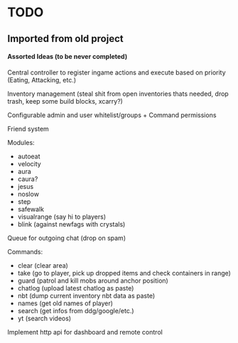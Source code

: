 # TODO

## Imported from old project

#### Assorted Ideas (to be never completed)

Central controller to register ingame actions and execute based on priority (Eating, Attacking, etc.)

Inventory management (steal shit from open inventories thats needed, drop trash, keep some build blocks, xcarry?)

Configurable admin and user whitelist/groups + Command permissions

Friend system

Modules:

- autoeat
- velocity
- aura
- caura?
- jesus
- noslow
- step
- safewalk
- visualrange (say hi to players)
- blink (against newfags with crystals)

Queue for outgoing chat (drop on spam)

Commands:

- clear (clear area)
- take (go to player, pick up dropped items and check containers in range)
- guard (patrol and kill mobs around anchor position)
- chatlog (upload latest chatlog as paste)
- nbt (dump current inventory nbt data as paste)
- names (get old names of player)
- search (get infos from ddg/google/etc.)
- yt (search videos)

Implement http api for dashboard and remote control

